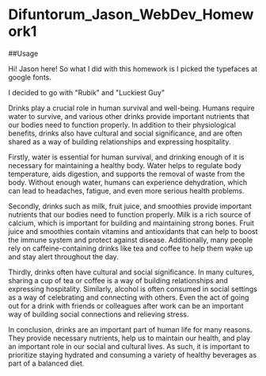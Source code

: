 # Difuntorum_Jason_WebDev_Homework1

##Usage 

Hi! Jason here! So what I did with this homework is I picked the typefaces at google fonts. 

I decided to go with "Rubik" and "Luckiest Guy" 

Drinks play a crucial role in human survival and well-being. Humans require water to survive, and various other drinks provide important nutrients that our bodies need to function properly. In addition to their physiological benefits, drinks also have cultural and social significance, and are often shared as a way of building relationships and expressing hospitality.

Firstly, water is essential for human survival, and drinking enough of it is necessary for maintaining a healthy body. Water helps to regulate body temperature, aids digestion, and supports the removal of waste from the body. Without enough water, humans can experience dehydration, which can lead to headaches, fatigue, and even more serious health problems.

Secondly, drinks such as milk, fruit juice, and smoothies provide important nutrients that our bodies need to function properly. Milk is a rich source of calcium, which is important for building and maintaining strong bones. Fruit juice and smoothies contain vitamins and antioxidants that can help to boost the immune system and protect against disease. Additionally, many people rely on caffeine-containing drinks like tea and coffee to help them wake up and stay alert throughout the day.

Thirdly, drinks often have cultural and social significance. In many cultures, sharing a cup of tea or coffee is a way of building relationships and expressing hospitality. Similarly, alcohol is often consumed in social settings as a way of celebrating and connecting with others. Even the act of going out for a drink with friends or colleagues after work can be an important way of building social connections and relieving stress.

In conclusion, drinks are an important part of human life for many reasons. They provide necessary nutrients, help us to maintain our health, and play an important role in our social and cultural lives. As such, it is important to prioritize staying hydrated and consuming a variety of healthy beverages as part of a balanced diet.
